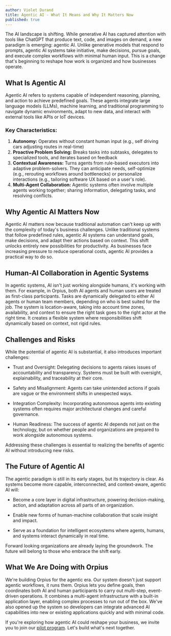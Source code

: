 ```yaml
---
author: Violet Durand
title: Agentic AI - What It Means and Why It Matters Now
published: true
---
```

The AI landscape is shifting. While generative AI has captured attention with tools like ChatGPT that produce text, code, and images on demand, a new paradigm is emerging: agentic AI. Unlike generative models that respond to prompts, agentic AI systems take initiative, make decisions, pursue goals, and execute complex workflows with minimal human input. This is a change that's beginning to reshape how work is organized and how businesses operate.
## What Is Agentic AI
Agentic AI refers to systems capable of independent reasoning, planning, and action to achieve predefined goals. These agents integrate large language models (LLMs), machine learning, and traditional programming to navigate dynamic environments, adapt to new data, and interact with external tools like APIs or IoT devices.
### Key Characteristics:
1. **Autonomy:** Operates without constant human input (e.g., self driving cars adjusting routes in real-time)
2. **Proactive Problem Solving:** Breaks tasks into subtasks, delegates to specialized tools, and iterates based on feedback
3. **Contextual Awareness:** Turns agents from rule-based executors into adaptive problem-solvers. They can anticipate needs, self-optimize (e.g., rerouting workflows around bottlenecks) or personalize interactions (e.g., tailoring software UX based on a user's role).
4. **Multi-Agent Collaboration:** Agentic systems often involve multiple agents working together; sharing information, delegating tasks, and resolving conflicts.

## Why Agentic AI Matters Now
Agentic AI matters now because traditional automation can't keep up with the complexity of today's business challenges. Unlike traditional systems that follow predefined rules, agentic AI systems can understand goals, make decisions, and adapt their actions based on context. This shift unlocks entirely new possibilities for productivity. As businesses face increasing pressure to reduce operational costs, agentic AI provides a practical way to do so.


## Human-AI Collaboration in Agentic Systems
In agentic systems, AI isn't just working alongside humans, it's working with them. For example, in Orpius, both AI agents and human users are treated as first-class participants. Tasks are dynamically delegated to either AI agents or human team members, depending on who is best suited for the job. The system is location-aware, taking into account time zones, availability, and context to ensure the right task goes to the right actor at the right time. It creates a flexible system where responsibilities shift dynamically based on context, not rigid rules.
 
## Challenges and Risks

While the potential of agentic AI is substantial, it also introduces important challenges:

+ Trust and Oversight: Delegating decisions to agents raises issues of accountability and transparency. Systems must be built with oversight, explainability, and traceability at their core.

+ Safety and Misalignment: Agents can take unintended actions if goals are vague or the environment shifts in unexpected ways.

+ Integration Complexity: Incorporating autonomous agents into existing systems often requires major architectural changes and careful governance.

+ Human Readiness: The success of agentic AI depends not just on the technology, but on whether people and organizations are prepared to work alongside autonomous systems.

Addressing these challenges is essential to realizing the benefits of agentic AI without introducing new risks.

## The Future of Agentic AI

The agentic paradigm is still in its early stages, but its trajectory is clear. As systems become more capable, interconnected, and context-aware, agentic AI will:

+ Become a core layer in digital infrastructure, powering decision-making, action, and adaptation across all parts of an organization.

+ Enable new forms of human-machine collaboration that scale insight and impact.

+ Serve as a foundation for intelligent ecosystems where agents, humans, and systems interact dynamically in real time.

Forward looking organizations are already laying the groundwork. The future will belong to those who embrace the shift early.
## What We Are Doing with Orpius

We're building Orpius for the agentic era. Our system doesn't just support agentic workflows, it runs them. Orpius lets you define goals, then coordinates both AI and human participants to carry out multi-step, event-driven operations. It combines a multi-agent infrastructure with a built-in application layer, enabling complex processes to run out of the box. We've also opened up the system so developers can integrate advanced AI capabilities into new or existing applications quickly and with minimal code.

If you're exploring how agentic AI could reshape your business, we invite you to join our [pilot program](https://orpius.com/index.html#contact). Let's build what's next together.